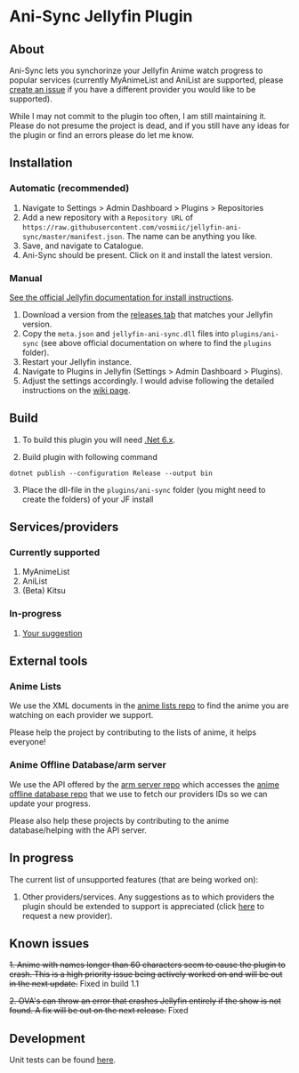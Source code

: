 <h1>Ani-Sync Jellyfin Plugin</h1>

## About

Ani-Sync lets you synchorinze your Jellyfin Anime watch progress to popular services (currently MyAnimeList and AniList are supported, please [create an issue](https://github.com/vosmiic/jellyfin-ani-sync/issues/new) if you have a different provider you would like to be supported).

While I may not commit to the plugin too often, I am still maintaining it. Please do not presume the project is dead, and if you still have any ideas for the plugin or find an errors please do let me know.

## Installation

### Automatic (recommended)
1. Navigate to Settings > Admin Dashboard > Plugins > Repositories
2. Add a new repository with a `Repository URL` of `https://raw.githubusercontent.com/vosmiic/jellyfin-ani-sync/master/manifest.json`. The name can be anything you like.
3. Save, and navigate to Catalogue.
4. Ani-Sync should be present. Click on it and install the latest version.

### Manual

[See the official Jellyfin documentation for install instructions](https://jellyfin.org/docs/general/server/plugins/index.html#installing).

1. Download a version from the [releases tab](https://github.com/vosmiic/jellyfin-ani-sync/releases) that matches your Jellyfin version.
2. Copy the `meta.json` and `jellyfin-ani-sync.dll` files into `plugins/ani-sync` (see above official documentation on where to find the `plugins` folder).
3. Restart your Jellyfin instance.
4. Navigate to Plugins in Jellyfin (Settings > Admin Dashboard > Plugins).
5. Adjust the settings accordingly. I would advise following the detailed instructions on the [wiki page](https://github.com/vosmiic/jellyfin-ani-sync/wiki).

## Build

1. To build this plugin you will need [.Net 6.x](https://dotnet.microsoft.com/download/dotnet/6.0).

2. Build plugin with following command
  ```
  dotnet publish --configuration Release --output bin
  ```

3. Place the dll-file in the `plugins/ani-sync` folder (you might need to create the folders) of your JF install

## Services/providers
### Currently supported
1. MyAnimeList
2. AniList
3. (Beta) Kitsu
### In-progress
1. [Your suggestion](https://github.com/vosmiic/jellyfin-ani-sync/issues/new)

## External tools
### Anime Lists
We use the XML documents in the [anime lists repo](https://github.com/Anime-Lists/anime-lists) to find the anime you are watching on each provider we support.

Please help the project by contributing to the lists of anime, it helps everyone!
### Anime Offline Database/arm server
We use the API offered by the [arm server repo]() which accesses the [anime offline database repo]() that we use to fetch our providers IDs so we can update your progress.

Please also help these projects by contributing to the anime database/helping with the API server.

## In progress

The current list of unsupported features (that are being worked on):
1. Other providers/services. Any suggestions as to which providers the plugin should be extended to support is appreciated (click [here](https://github.com/vosmiic/jellyfin-ani-sync/issues/new) to request a new provider). 

## Known issues
~~1. Anime with names longer than 60 characters seem to cause the plugin to crash. This is a high priority issue being actively worked on and will be out in the next update.~~ Fixed in build 1.1

~~2. OVA's can throw an error that crashes Jellyfin entirely if the show is not found. A fix will be out on the next release.~~ Fixed
## Development
Unit tests can be found [here](https://github.com/vosmiic/jellyfin-ani-sync-unit-tests).
